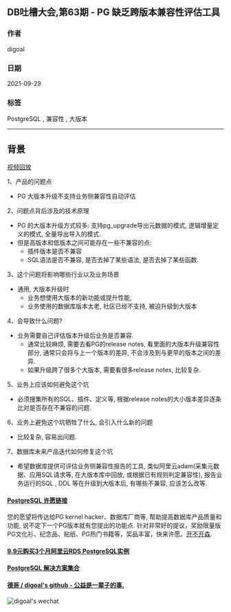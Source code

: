 ## DB吐槽大会,第63期 - PG 缺乏跨版本兼容性评估工具   
    
### 作者    
digoal    
    
### 日期    
2021-09-29    
    
### 标签    
PostgreSQL , 兼容性 , 大版本      
    
----    
    
## 背景    
[视频回放]()    
    
1、产品的问题点    
- PG 大版本升级不支持业务侧兼容性自动评估    
    
2、问题点背后涉及的技术原理    
- PG 的大版本升级方式较多: 支持pg_upgrade导出元数据的模式, 逻辑增量定义的模式, 全量导出导入的模式.     
- 但是高版本和低版本之间可能存在一些不兼容的点:     
    - 插件版本是否不兼容    
    - SQL语法是否不兼容, 是否去掉了某些语法, 是否去掉了某些函数.     
    
3、这个问题将影响哪些行业以及业务场景    
- 通用, 大版本升级时    
    - 业务想使用大版本的新功能或提升性能,     
    - 业务使用的数据库版本太老, 社区已经不支持, 被迫升级到大版本    
    
4、会导致什么问题?    
- 业务需要自己评估版本升级后业务是否兼容.     
    - 通常比较麻烦, 需要去看PG的release notes, 看里面的大版本升级兼容性部分, 通常只会将与上一个版本的差异, 不会涉及到与更早的版本之间的差异.      
    - 如果升级跨了很多个大版本, 需要看很多release notes, 比较复杂.     
    
5、业务上应该如何避免这个坑    
- 必须搜集所有的SQL、插件、定义等, 根据release notes的大小版本差异逐条比对是否存在不兼容的问题.      
    
6、业务上避免这个坑牺牲了什么, 会引入什么新的问题    
- 比较复杂, 容易出问题.     
    
7、数据库未来产品迭代如何修复这个坑    
- 希望数据库提供可评估业务侧兼容性报告的工具, 类似阿里云adam(采集元数据、应用SQL请求等, 在大版本库中回放, 或根据已有规则判定兼容性), 报告业务运行的SQL , DDL 等在升级到大版本后, 有哪些不兼容, 应该怎么改等.      
    
  
#### [PostgreSQL 许愿链接](https://github.com/digoal/blog/issues/76 "269ac3d1c492e938c0191101c7238216")
您的愿望将传达给PG kernel hacker、数据库厂商等, 帮助提高数据库产品质量和功能, 说不定下一个PG版本就有您提出的功能点. 针对非常好的提议，奖励限量版PG文化衫、纪念品、贴纸、PG热门书籍等，奖品丰富，快来许愿。[开不开森](https://github.com/digoal/blog/issues/76 "269ac3d1c492e938c0191101c7238216").  
  
  
#### [9.9元购买3个月阿里云RDS PostgreSQL实例](https://www.aliyun.com/database/postgresqlactivity "57258f76c37864c6e6d23383d05714ea")
  
  
#### [PostgreSQL 解决方案集合](https://yq.aliyun.com/topic/118 "40cff096e9ed7122c512b35d8561d9c8")
  
  
#### [德哥 / digoal's github - 公益是一辈子的事.](https://github.com/digoal/blog/blob/master/README.md "22709685feb7cab07d30f30387f0a9ae")
  
  
![digoal's wechat](../pic/digoal_weixin.jpg "f7ad92eeba24523fd47a6e1a0e691b59")
  
